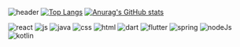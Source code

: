 ![header](https://capsule-render.vercel.app/api?type=Waving&text=Welcome!JeongMin'sGit)
[![Top Langs](https://github-readme-stats.vercel.app/api/top-langs/?username=KimJeongMin2)](https://github.com/anuraghazra/github-readme-stats)
[![Anurag's GitHub stats](https://github-readme-stats.vercel.app/api?username=KimJeongMin2)](https://github.com/anuraghazra/github-readme-stats)

![react](https://img.shields.io/badge/React-20232A?style=for-the-badge&logo=react&logoColor=61DAFB)
![js](https://img.shields.io/badge/JavaScript-F7DF1E?style=for-the-badge&logo=JavaScript&logoColor=white)
![java](https://img.shields.io/badge/Java-ED8B00?style=for-the-badge&logo=openjdk&logoColor=white)
![css](https://img.shields.io/badge/CSS3-1572B6?style=for-the-badge&logo=css3&logoColor=white)
![html](https://img.shields.io/badge/HTML-239120?style=for-the-badge&logo=html5&logoColor=white)
![dart](https://img.shields.io/badge/Dart-0175C2?style=for-the-badge&logo=dart&logoColor=white)
![flutter](https://img.shields.io/badge/Flutter-02569B?style=for-the-badge&logo=flutter&logoColor=whit)
![spring](https://img.shields.io/badge/Spring-6DB33F?style=for-the-badge&logo=spring&logoColor=white)
![nodeJs](https://img.shields.io/badge/Node.js-43853D?style=for-the-badge&logo=node.js&logoColor=white)
![kotlin](https://img.shields.io/badge/Kotlin-0095D5?&style=for-the-badge&logo=kotlin&logoColor=white)
